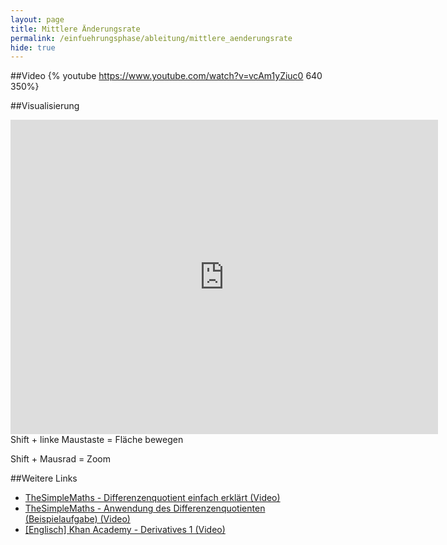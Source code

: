 ```yaml
---
layout: page
title: Mittlere Änderungsrate
permalink: /einfuehrungsphase/ableitung/mittlere_aenderungsrate
hide: true
---
```

##Video
{% youtube https://www.youtube.com/watch?v=vcAm1yZiuc0 640 350%}

##Visualisierung

<iframe scrolling="no" src="https://tube.geogebra.org/material/iframe/id/893397/width/684/height/503/border/888888/rc/false/ai/false/sdz/true/smb/false/stb/false/stbh/true/ld/false/sri/true/at/auto" width="684px" height="503px" style="border:0px;"> </iframe>
Shift + linke Maustaste = Fläche bewegen

Shift + Mausrad = Zoom

##Weitere Links

* [TheSimpleMaths - Differenzenquotient einfach erklärt (Video)](https://www.youtube.com/watch?v=IuaWZ6CLniM)
* [TheSimpleMaths - Anwendung des Differenzenquotienten (Beispielaufgabe) (Video)](https://www.youtube.com/watch?v=VFVL_5OFwMc)
* [[Englisch] Khan Academy - Derivatives 1 (Video)](https://www.youtube.com/watch?v=ANyVpMS3HL4)

